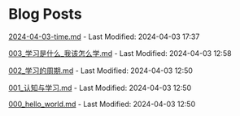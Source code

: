 # Blog Posts

[2024-04-03-time.md](_posts/2024-04-03-time.md) - Last Modified: 2024-04-03 17:37

[003_学习是什么_我该怎么学.md](_posts/003_学习是什么_我该怎么学.md) - Last Modified: 2024-04-03 12:58

[002_学习的周期.md](_posts/002_学习的周期.md) - Last Modified: 2024-04-03 12:50

[001_认知与学习.md](_posts/001_认知与学习.md) - Last Modified: 2024-04-03 12:50

[000_hello_world.md](_posts/000_hello_world.md) - Last Modified: 2024-04-03 12:50

